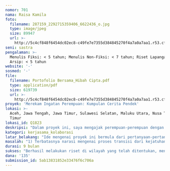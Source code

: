 ```yaml
---
nomor: 701
nama: Raisa Kamila
foto:
  filename: 287159_2292715359406_6622436_o.jpg
  type: image/jpeg
  size: 89947
  url: >-
    http://5c4cf848f6454dc02ec8-c49fe7e7355d384845270f4a7a0a7aa1.r53.cf2.rackcdn.com/c4b588df-7d83-4603-b21e-c4c5e34d2eaf/287159_2292715359406_6622436_o.jpg
seni: sastra
pengalaman: >-
  Menulis Fiksi: < 5 tahun; Menulis Non-Fiksi: < 7 tahun; Riset Lapangan &
  Arsip: < 5 tahun
website: '-'
sosmed: '-'
file:
  filename: Portofolio Bersama_Hibah Cipta.pdf
  type: application/pdf
  size: 619739
  url: >-
    http://5c4cf848f6454dc02ec8-c49fe7e7355d384845270f4a7a0a7aa1.r53.cf2.rackcdn.com/d3ee282c-bb1a-44ce-9f67-055b62821e0d/Portofolio%20Bersama_Hibah%20Cipta.pdf
proyek: 'Merekam Ingatan Perempuan: Kumpulan Cerita Pendek'
lokasi: >-
  Aceh, Jawa Tengah, Jawa Timur, Sulawesi Selatan, Maluku Utara, Nusa Tenggara
  Timur
lokasi_id: Q1823
deskripsi: "Dalam proyek ini, saya mengajak perempuan-perempuan dengan pengalaman organisasi dan menulis dari lima daerah, yaitu Ruhaeni Intan Hasanah (Jawa Tengah), Amanatia Junda S. (Jawa Timur), Armadhany (Sulawesi Selatan), Maria Margareth R.F. (Nusa Tenggara Timur) dan Astuti N. Kilwouw (Maluku Utara), untuk berkolaborasi menulis cerita pendek berdasarkan riset di daerah masing-masing. Proyek ini dimaksudkan untuk menelusuri situasi di daerah-daerah luar ibukota dalam rentang periode transisi setelah Reformasi (1997-2004), dengan fokus pada berbagai hal yang dialami perempuan di tengah perubahan struktur ekonomi dan politik pasca Orde Baru. Narasi yang diperoleh melalui proses riset akan menjadi bahan untuk penulisan cerita pendek oleh tiap penulis. Dalam jangka panjang, proyek ini dibayangkan dapat menjadi awal dari pembentukan forum penulis perempuan yang berada di luar medan sosial wacana kebudayaan Indonesia.\r\n\r\nKegiatan yang ingin diajukan untuk hibah ini meliputi: 1) proses pematangan perspektif dan pengetahuan yang mempertemukan enam penulis melalui workshop dengan materi dari peneliti, akademisi, penulis dan aktivis, 2) proses penelitian di daerah masing-masing, 3) pertemuan lanjutan enam penulis untuk membahas temuan, kendala dan proses kreatif, serta  4) proses penyuntingan karya hingga siap diedarkan untuk pembaca, baik dalam bentuk cetak maupun digital.\r\n"
kategori: kerjasama_kolaborasi
latar_belakang: "Ide mengenai proyek ini bermula dari pertanyaan-pertanyaan seperti: menjelang dua dekade Reformasi, apa cerita-cerita yang luput dari pengetahuan publik? Bagaimana peran, posisi dan pengalaman perempuan dalam masa transisi ekonomi politik di Indonesia? Bagaimana para penulis sastra generasi pasca 1998 selama ini menuliskan perempuan dalam karyanya? \r\n\r\nMomen kejatuhan rezim Orde Baru yang membuka ruang demokrasi lebih besar, telah memberi inspirasi bagi banyak penulis untuk menghasilkan karya sastra (Saman-Ayu Utami, Pulang dan Laut Bercerita-Leila S. Chudori, Trilogi Soekram-Sapardi Djoko Damono, 1998-Ratna Iswandari Ibrahim, dlsb). Namun, sebagian besar karya tersebut hanya mengambil latar di kota-kota besar yang menjadi pusat konflik, seperti Jakarta, Solo atau Yogyakarta dan pusat cerita seringkali berkutat pada aktivisme mahasiswa. Sebagai sebuah perubahan rezim yang bersifat struktural, dampak Reformasi secara sekaligus maupun bertahap, juga terjadi di berbagai wilayah di seluruh pelosok Indonesia, dengan konflik yang beragam pula. Alasan kami memilih rentang waktu kisah antara 1997-2004, karena kami meyakini bahwa pada periode tersebut, dinamika sosial-politik Indonesia mengalami masa transisi yang krusial. Keberadaan perempuan, terutama dari luar kota yang menjadi pusat ekonomi dan politik Indonesia, di tengah situasi tersebut penting untuk ditelusuri dan ditulis.  \r\n"
masalah: "1) Terbatasnya narasi mengenai proses transisi dari kejatuhan Orde Baru menuju Reformasi di luar kota-kota pusat ekonomi dan politik Indonesia, terutama yang bersinggungan dengan persoalan dan keseharian yang dialami perempuan di luar wilayah tersebut.\r\n\r\n2) Terbatasnya wadah interaksi kreatif bagi penulis dari luar medan sosial kebudayaan Indonesia, terutama perempuan, yang meskipun tidak memiliki latar belakang pendidikan sastra secara formal, namun berusaha untuk terlibat, baik secara aktif dan pasif, dalam dinamika wacana sastra di Indonesia maupun dalam proses penciptaan narasi yang mandiri.\r\n"
durasi: 9 bulan
sukses: "Berhasil melakukan riset di wilayah yang telah ditentukan, menuliskan dan menerbitkan hasilnya dalam bentuk kumpulan cerita pendek (terdiri dari 18 cerpen) baik dalam format cetak maupun digital.\r\n\r\n"
dana: '135'
submission_id: 5ab13831852e33476f6c706a
---
```

